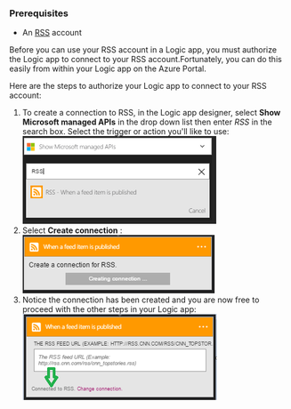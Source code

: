 ### <a name="prerequisites"></a>Prerequisites
* An [RSS](https://wikipedia.org/wiki/RSS) account  

Before you can use your RSS account in a Logic app, you must authorize the Logic app to connect to your RSS account.Fortunately, you can do this easily from within your Logic app on the Azure Portal.  

Here are the steps to authorize your Logic app to connect to your RSS account:  

1. To create a connection to RSS, in the Logic app designer, select **Show Microsoft managed APIs** in the drop down list then enter *RSS* in the search box. Select the trigger or action you'll like to use:  
   ![RSS connection creation step](./media/connectors-create-api-rss/rss-1.png)  
2. Select **Create connection** :  
   ![RSS connection creation step](./media/connectors-create-api-rss/rss-2.png)  
3. Notice the connection has been created and you are now free to proceed with the other steps in your Logic app:  
   ![RSS connection creation step](./media/connectors-create-api-rss/rss-3.png)  

